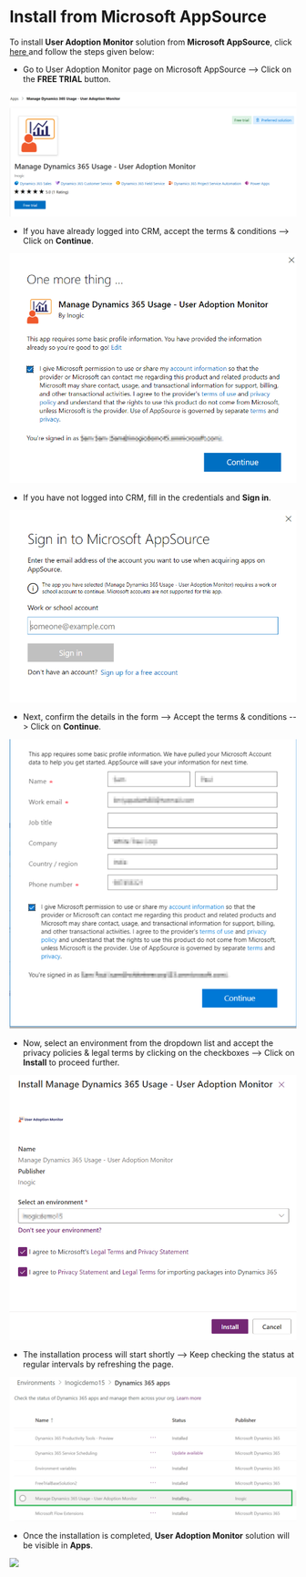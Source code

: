 # Install from Microsoft AppSource

To install **User Adoption Monitor** solution from **Microsoft AppSource**, click[ here ](https://appsource.microsoft.com/en-us/product/dynamics-365/inogic.728355ef-5b19-45f6-bb63-9680886e551a)and follow the steps given below:&#x20;

* Go to User Adoption Monitor page on Microsoft AppSource --> Click on the **FREE TRIAL** button.

![](<../../.gitbook/assets/1 (19).png>)

* If you have already logged into CRM, accept the terms & conditions --> Click on **Continue**.&#x20;

![](<../../.gitbook/assets/u123 (1).png>)

* If you have not logged into CRM, fill in the credentials and **Sign in**.

![](<../../.gitbook/assets/2 (2).png>)

* Next, confirm the details in the form --> Accept the terms & conditions --> Click on **Continue**.

![](<../../.gitbook/assets/4 (27).png>)

* Now, select an environment from the dropdown list and accept the privacy policies & legal terms by clicking on the checkboxes --> Click on **Install** to proceed further.

![](../../.gitbook/assets/u111.png)

* The installation process will start shortly --> Keep checking the status at regular intervals by refreshing the page.

![](../../.gitbook/assets/UAMMM.png)

* Once the installation is completed, **User Adoption Monitor** solution will be visible in **Apps**.

![](../../.gitbook/assets/2021\_01\_12\_15\_27\_10\_Greenshot.png)

